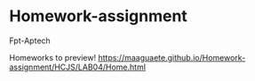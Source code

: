 # Homework-assignment
Fpt-Aptech

Homeworks to preview!
https://maaguaete.github.io/Homework-assignment/HCJS/LAB04/Home.html
